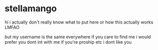 # stellamango
hi i actually don't really know what to put here or how this actually works LMFAO

but my username is the same everywhere if you care to find me
i would prefer you dont int with me if you're proship etc i dont like you
